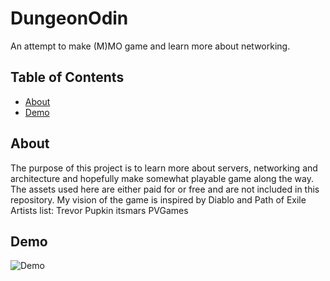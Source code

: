 # DungeonOdin

An attempt to make (M)MO game and learn more about networking.

## Table of Contents

- [About](#about)
- [Demo](#demo)

## About

The purpose of this project is to learn more about servers, networking and architecture
and hopefully make somewhat playable game along the way. The assets used here are either paid for
or free and are not included in this repository. My vision of the game is inspired by Diablo and Path of Exile
Artists list:
Trevor Pupkin
itsmars
PVGames

## Demo

![Demo](showcase.gif)
